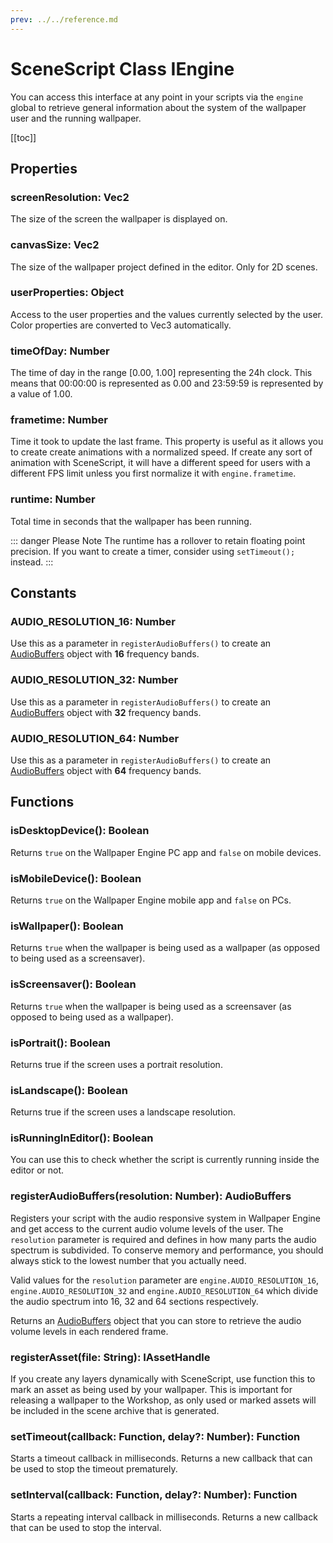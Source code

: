 ```yaml
---
prev: ../../reference.md
---
```


# SceneScript Class IEngine

You can access this interface at any point in your scripts via the `engine` global to retrieve general information about the system of the wallpaper user and the running wallpaper.

[[toc]]

## Properties

### screenResolution: Vec2

The size of the screen the wallpaper is displayed on.

### canvasSize: Vec2

The size of the wallpaper project defined in the editor. Only for 2D scenes.

### userProperties: Object

Access to the user properties and the values currently selected by the user. Color properties are converted to Vec3 automatically.

### timeOfDay: Number

The time of day in the range [0.00, 1.00] representing the 24h clock. This means that 00:00:00 is represented as 0.00 and 23:59:59 is represented by a value of 1.00.

### frametime: Number

Time it took to update the last frame. This property is useful as it allows you to create create animations with a normalized speed. If create any sort of animation with SceneScript, it will have a different speed for users with a different FPS limit unless you first normalize it with `engine.frametime`.

### runtime: Number

Total time in seconds that the wallpaper has been running.

::: danger Please Note
The runtime has a rollover to retain floating point precision. If you want to create a timer, consider using `setTimeout();` instead.
:::

## Constants

### AUDIO\_RESOLUTION\_16: Number

Use this as a parameter in `registerAudioBuffers()` to create an [AudioBuffers](/wallpaper-engine-docs/scene/scenescript/reference/class/AudioBuffers) object with **16** frequency bands.

### AUDIO\_RESOLUTION\_32: Number

Use this as a parameter in `registerAudioBuffers()` to create an [AudioBuffers](/wallpaper-engine-docs/scene/scenescript/reference/class/AudioBuffers) object with **32** frequency bands.

### AUDIO\_RESOLUTION\_64: Number

Use this as a parameter in `registerAudioBuffers()` to create an [AudioBuffers](/wallpaper-engine-docs/scene/scenescript/reference/class/AudioBuffers) object with **64** frequency bands.

## Functions

### isDesktopDevice(): Boolean

Returns `true` on the Wallpaper Engine PC app and `false` on mobile devices.

### isMobileDevice(): Boolean

Returns `true` on the Wallpaper Engine mobile app and `false` on PCs.

### isWallpaper(): Boolean

Returns `true` when the wallpaper is being used as a wallpaper (as opposed to being used as a screensaver).

### isScreensaver(): Boolean

Returns `true` when the wallpaper is being used as a screensaver (as opposed to being used as a wallpaper).

### isPortrait(): Boolean

Returns true if the screen uses a portrait resolution.

### isLandscape(): Boolean

Returns true if the screen uses a landscape resolution.

### isRunningInEditor(): Boolean

You can use this to check whether the script is currently running inside the editor or not.

### registerAudioBuffers(resolution: Number): AudioBuffers

Registers your script with the audio responsive system in Wallpaper Engine and get access to the current audio volume levels of the user. The `resolution` parameter is required and defines in how many parts the audio spectrum is subdivided. To conserve memory and performance, you should always stick to the lowest number that you actually need.

Valid values for the `resolution` parameter are `engine.AUDIO_RESOLUTION_16`, `engine.AUDIO_RESOLUTION_32` and `engine.AUDIO_RESOLUTION_64` which divide the audio spectrum into 16, 32 and 64 sections respectively.

Returns an [AudioBuffers](/wallpaper-engine-docs/scene/scenescript/reference/class/AudioBuffers) object that you can store to retrieve the audio volume levels in each rendered frame.

### registerAsset(file: String): IAssetHandle

If you create any layers dynamically with SceneScript, use function this to mark an asset as being used by your wallpaper. This is important for releasing a wallpaper to the Workshop, as only used or marked assets will be included in the scene archive that is generated.

### setTimeout(callback: Function, delay?: Number): Function

Starts a timeout callback in milliseconds. Returns a new callback that can be used to stop the timeout prematurely.

### setInterval(callback: Function, delay?: Number): Function

Starts a repeating interval callback in milliseconds. Returns a new callback that can be used to stop the interval.